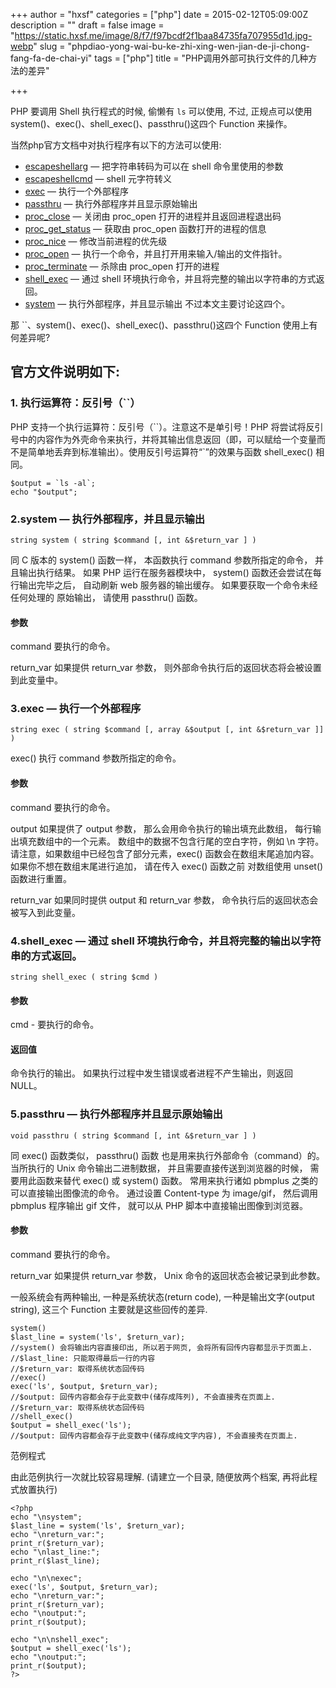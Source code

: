 +++
author = "hxsf"
categories = ["php"]
date = 2015-02-12T05:09:00Z
description = ""
draft = false
image = "https://static.hxsf.me/image/8/f7/f97bcdf2f1baa84735fa707955d1d.jpg-webp"
slug = "phpdiao-yong-wai-bu-ke-zhi-xing-wen-jian-de-ji-chong-fang-fa-de-chai-yi"
tags = ["php"]
title = "PHP调用外部可执行文件的几种方法的差异"

+++

PHP 要调用 Shell 执行程式的时候, 偷懒有 `ls` 可以使用, 不过, 正规点可以使用 system()、exec()、shell_exec()、passthru()这四个 Function 来操作。
<!--more-->

当然php官方文档中对执行程序有以下的方法可以使用:

* [escapeshellarg](http://php.net/manual/zh/function.escapeshellarg.php) — 把字符串转码为可以在 shell 命令里使用的参数
* [escapeshellcmd](http://php.net/manual/zh/function.escapeshellcmd.php) — shell 元字符转义
* [exec](http://php.net/manual/zh/function.exec.php) — 执行一个外部程序
* [passthru](http://php.net/manual/zh/function.passthru.php) — 执行外部程序并且显示原始输出
* [proc_close](http://php.net/manual/zh/function.proc-close.php) — 关闭由 proc_open 打开的进程并且返回进程退出码
* [proc_get_status](http://php.net/manual/zh/function.proc-get-status.php) — 获取由 proc_open 函数打开的进程的信息
* [proc_nice](http://php.net/manual/zh/function.proc-nice.php) — 修改当前进程的优先级
* [proc_open](http://php.net/manual/zh/function.proc-open.php) — 执行一个命令，并且打开用来输入/输出的文件指针。
* [proc_terminate](http://php.net/manual/zh/function.proc-terminate.php) — 杀除由 proc_open 打开的进程
* [shell_exec](http://php.net/manual/zh/function.shell-exec.php) — 通过 shell 环境执行命令，并且将完整的输出以字符串的方式返回。
* [system](http://php.net/manual/zh/function.system.php) — 执行外部程序，并且显示输出
不过本文主要讨论这四个。

那 ``、system()、exec()、shell_exec()、passthru()这四个 Function 使用上有何差异呢?

## 官方文件说明如下:

### 1. 执行运算符：反引号（``）

PHP 支持一个执行运算符：反引号（``）。注意这不是单引号！PHP 将尝试将反引号中的内容作为外壳命令来执行，并将其输出信息返回（即，可以赋给一个变量而不是简单地丢弃到标准输出）。使用反引号运算符“`”的效果与函数 shell_exec() 相同。

```
$output = `ls -al`;
echo "$output";
```

### 2.system — 执行外部程序，并且显示输出

```
string system ( string $command [, int &$return_var ] )
```

同 C 版本的 system() 函数一样， 本函数执行 command 参数所指定的命令， 并且输出执行结果。
如果 PHP 运行在服务器模块中， system() 函数还会尝试在每行输出完毕之后， 自动刷新 web 服务器的输出缓存。
如果要获取一个命令未经任何处理的 原始输出， 请使用 passthru() 函数。

#### 参数

command
要执行的命令。

return_var
如果提供 return_var 参数， 则外部命令执行后的返回状态将会被设置到此变量中。

### 3.exec — 执行一个外部程序

```
string exec ( string $command [, array &$output [, int &$return_var ]] )
```

exec() 执行 command 参数所指定的命令。

#### 参数

command
要执行的命令。

output
如果提供了 output 参数， 那么会用命令执行的输出填充此数组， 每行输出填充数组中的一个元素。 数组中的数据不包含行尾的空白字符，例如 \n 字符。 请注意，如果数组中已经包含了部分元素，exec() 函数会在数组末尾追加内容。如果你不想在数组末尾进行追加， 请在传入 exec() 函数之前 对数组使用 unset() 函数进行重置。

return_var
如果同时提供 output 和 return_var 参数， 命令执行后的返回状态会被写入到此变量。

### 4.shell_exec — 通过 shell 环境执行命令，并且将完整的输出以字符串的方式返回。

```
string shell_exec ( string $cmd )
```

#### 参数

cmd - 要执行的命令。

#### 返回值

命令执行的输出。 如果执行过程中发生错误或者进程不产生输出，则返回 NULL。

### 5.passthru — 执行外部程序并且显示原始输出

```
void passthru ( string $command [, int &$return_var ] )
```

同 exec() 函数类似， passthru() 函数 也是用来执行外部命令（command）的。 当所执行的 Unix 命令输出二进制数据， 并且需要直接传送到浏览器的时候， 需要用此函数来替代 exec() 或 system() 函数。 常用来执行诸如 pbmplus 之类的可以直接输出图像流的命令。 通过设置 Content-type 为 image/gif， 然后调用 pbmplus 程序输出 gif 文件， 就可以从 PHP 脚本中直接输出图像到浏览器。

#### 参数

command
要执行的命令。

return_var
如果提供 return_var 参数， Unix 命令的返回状态会被记录到此参数。



<!--more-->
一般系统会有两种输出, 一种是系统状态(return code), 一种是输出文字(output string), 这三个 Function 主要就是这些回传的差异.

```
system()
$last_line = system('ls', $return_var);
//system() 会将输出内容直接印出, 所以若于网页, 会将所有回传内容都显示于页面上.
//$last_line: 只能取得最后一行的内容
//$return_var: 取得系统状态回传码
//exec()
exec('ls', $output, $return_var);
//$output: 回传内容都会存于此变数中(储存成阵列), 不会直接秀在页面上.
//$return_var: 取得系统状态回传码
//shell_exec()
$output = shell_exec('ls');
//$output: 回传内容都会存于此变数中(储存成纯文字内容), 不会直接秀在页面上.
```

范例程式

由此范例执行一次就比较容易理解. (请建立一个目录, 随便放两个档案, 再将此程式放置执行)

```
<?php
echo "\nsystem";
$last_line = system('ls', $return_var);
echo "\nreturn_var:";
print_r($return_var);
echo "\nlast_line:";
print_r($last_line);

echo "\n\nexec";
exec('ls', $output, $return_var);
echo "\nreturn_var:";
print_r($return_var);
echo "\noutput:";
print_r($output);

echo "\n\nshell_exec";
$output = shell_exec('ls');
echo "\noutput:";
print_r($output);
?>
```

